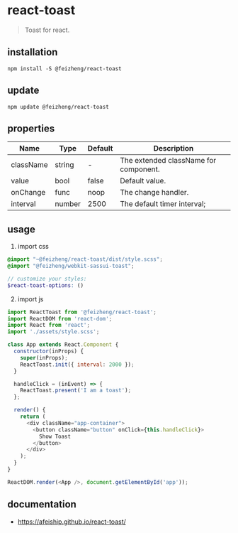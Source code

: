 # react-toast
> Toast for react.

## installation
```shell
npm install -S @feizheng/react-toast
```

## update
```shell
npm update @feizheng/react-toast
```

## properties
| Name      | Type   | Default | Description                           |
| --------- | ------ | ------- | ------------------------------------- |
| className | string | -       | The extended className for component. |
| value     | bool   | false   | Default value.                        |
| onChange  | func   | noop    | The change handler.                   |
| interval  | number | 2500    | The default timer interval;           |


## usage
1. import css
  ```scss
  @import "~@feizheng/react-toast/dist/style.scss";
  @import "@feizheng/webkit-sassui-toast";

  // customize your styles:
  $react-toast-options: ()
  ```
2. import js
  ```js
  import ReactToast from '@feizheng/react-toast';
  import ReactDOM from 'react-dom';
  import React from 'react';
  import './assets/style.scss';

  class App extends React.Component {
    constructor(inProps) {
      super(inProps);
      ReactToast.init({ interval: 2000 });
    }

    handleClick = (inEvent) => {
      ReactToast.present('I am a toast');
    };

    render() {
      return (
        <div className="app-container">
          <button className="button" onClick={this.handleClick}>
            Show Toast
          </button>
        </div>
      );
    }
  }

  ReactDOM.render(<App />, document.getElementById('app'));

  ```

## documentation
- https://afeiship.github.io/react-toast/
